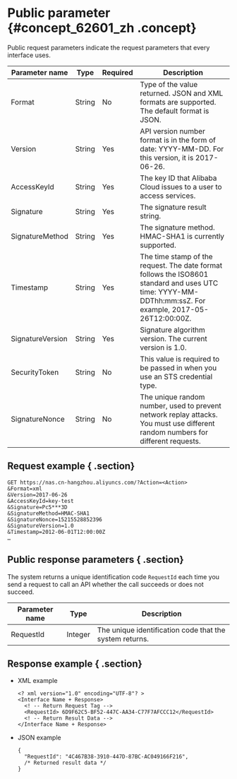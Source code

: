 # Public parameter {#concept_62601_zh .concept}

Public request parameters indicate the request parameters that every interface uses.

|Parameter name|Type|Required|Description|
|--------------|----|--------|-----------|
|Format|String|No|Type of the value returned. JSON and XML formats are supported. The default format is JSON.|
|Version|String|Yes|API version number format is in the form of date: YYYY-MM-DD. For this version, it is 2017-06-26.|
|AccessKeyId|String|Yes|The key ID that Alibaba Cloud issues to a user to access services.|
|Signature|String|Yes|The signature result string.|
|SignatureMethod|String|Yes|The signature method. HMAC-SHA1 is currently supported.|
|Timestamp|String|Yes|The time stamp of the request. The date format follows the ISO8601 standard and uses UTC time: YYYY-MM-DDThh:mm:ssZ. For example, 2017-05-26T12:00:00Z.|
|SignatureVersion|String|Yes|Signature algorithm version. The current version is 1.0.|
|SecurityToken|String|No|This value is required to be passed in when you use an STS credential type.|
|SignatureNonce|String|No|The unique random number, used to prevent network replay attacks. You must use different random numbers for different requests.|

## Request example { .section}

```language-shell
GET https://nas.cn-hangzhou.aliyuncs.com/?Action=<Action>
&Format=xml
&Version=2017-06-26
&AccessKeyId=key-test
&Signature=Pc5***3D
&SignatureMethod=HMAC-SHA1
&SignatureNonce=15215528852396
&SignatureVersion=1.0
&Timestamp=2012-06-01T12:00:00Z
…

```

## Public response parameters { .section}

The system returns a unique identification code `RequestId` each time you send a request to call an API whether the call succeeds or does not succeed.

|Parameter name|Type|Description|
|--------------|----|-----------|
|RequestId|Integer|The unique identification code that the system returns.|

## Response example { .section}

-   XML example

    ```language-xml
    <? xml version="1.0" encoding="UTF-8"? >
    <Interface Name + Response>
      <! -- Return Request Tag -->
      <RequestId> 6D9F62C5-BF52-447C-AA34-C77F7AFCCC12</RequestId>
      <! -- Return Result Data -->
    </Interface Name + Response>
    
    ```

-   JSON example

    ```language-json
    {
      "RequestId": "4C467B38-3910-447D-87BC-AC049166F216",
      /* Returned result data */
    }
    
    ```


